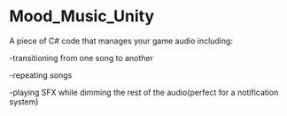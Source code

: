 # Mood_Music_Unity

A piece of C# code that manages your game audio including:

-transitioning from one song to another

-repeating songs

-playing SFX while dimming the rest of the audio(perfect for a notification system)
